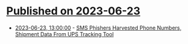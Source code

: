 # [Published on 2023-06-23](index.md)

* [2023-06-23, 13:00:00](https://it.slashdot.org/story/23/06/23/0525244/sms-phishers-harvested-phone-numbers-shipment-data-from-ups-tracking-tool?utm_source=rss1.0mainlinkanon&utm_medium=feed) - [SMS Phishers Harvested Phone Numbers, Shipment Data From UPS Tracking Tool](https://it.slashdot.org/story/23/06/23/0525244/sms-phishers-harvested-phone-numbers-shipment-data-from-ups-tracking-tool?utm_source=rss1.0mainlinkanon&utm_medium=feed)
